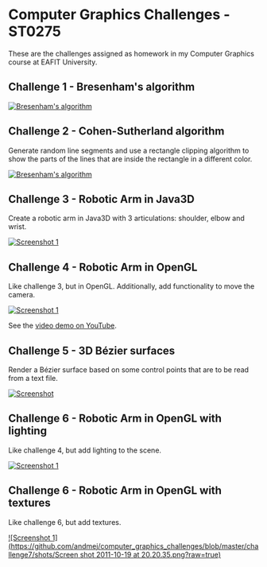Computer Graphics Challenges - ST0275
=====================================

These are the challenges assigned as homework in my Computer Graphics course at EAFIT University.

Challenge 1 - Bresenham's algorithm
-----------
[![Bresenham's algorithm](https://github.com/andmej/computer_graphics_challenges/raw/master/challenge1/pack/screenshot.png)](https://github.com/andmej/computer_graphics_challenges/blob/master/challenge1/Reto1/main.cpp)

Challenge 2 - Cohen-Sutherland algorithm
----------------------------------------
Generate random line segments and use a rectangle clipping algorithm to show the parts of the lines that are inside the rectangle in a different color.

[![Bresenham's algorithm](https://github.com/andmej/computer_graphics_challenges/raw/master/challenge2/pack/screenshot.png)](https://github.com/andmej/computer_graphics_challenges/blob/master/challenge2/challenge2/main.cpp)

Challenge 3 - Robotic Arm in Java3D
-------------------------

Create a robotic arm in Java3D with 3 articulations: shoulder, elbow and wrist.

[![Screenshot 1](https://github.com/andmej/computer_graphics_challenges/blob/master/challenge3/shots/1.png?raw=true)](https://github.com/andmej/computer_graphics_challenges/tree/master/challenge3)

Challenge 4 - Robotic Arm in OpenGL
-------------------------

Like challenge 3, but in OpenGL. Additionally, add functionality to move the camera.

[![Screenshot 1](https://github.com/andmej/computer_graphics_challenges/blob/master/challenge4/shots/shot.png?raw=true)](https://github.com/andmej/computer_graphics_challenges/tree/master/challenge4)

See the [video demo on YouTube](http://www.youtube.com/watch?v=SfxGiCqAHNg).

Challenge 5 - 3D Bézier surfaces
---------------------------------

Render a Bézier surface based on some control points that are to be read from a text file.

[![Screenshot](https://github.com/andmej/computer_graphics_challenges/blob/master/challenge5/pack/shot.png?raw=true)](https://github.com/andmej/computer_graphics_challenges/tree/master/challenge5)

Challenge 6 - Robotic Arm in OpenGL with lighting
-------------------------

Like challenge 4, but add lighting to the scene.

[![Screenshot 1](https://github.com/andmej/computer_graphics_challenges/blob/master/challenge6/shots/Screen%20shot%202011-10-07%20at%2017.00.12.png?raw=true  )](https://github.com/andmej/computer_graphics_challenges/tree/master/challenge6)

Challenge 6 - Robotic Arm in OpenGL with textures
-------------------------

Like challenge 6, but add textures.

[![Screenshot 1](https://github.com/andmej/computer_graphics_challenges/blob/master/challenge7/shots/Screen shot 2011-10-19 at 20.20.35.png?raw=true)](https://github.com/andmej/computer_graphics_challenges/tree/master/challenge7)
